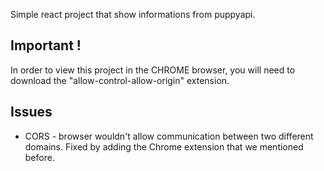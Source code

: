Simple react project that show informations from puppyapi.

## Important !

In order to view this project in the CHROME browser, you will need to download the "allow-control-allow-origin" extension.

## Issues
  - CORS - browser wouldn't allow communication between two different domains. Fixed by adding the Chrome extension that we mentioned before.